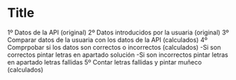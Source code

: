 # Title
1º Datos de la API (original)
2º Datos introducidos por la usuaria (original)
3º Comparar datos de la usuaria con los datos de la API (calculados)
4º Comprpobar si los datos son correctos o incorrectos (calculados)
 	-Si son correctos pintar letras en apartado solución
	-Si son incorrectos pintar letras en apartado letras fallidas
5º Contar letras fallidas y pintar muñeco (calculados)